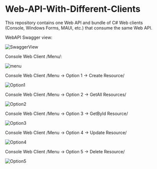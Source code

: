 # Web-API-With-Different-Clients
This repository contains one Web API and bundle of C# Web clients (Console, Windows Forms, MAUI, etc.) that consume the same Web API.

WebAPI Swagger view:

![SwaggerView](https://user-images.githubusercontent.com/40525254/181843578-08fa28b3-ae2e-4203-b084-4c2be10c6980.jpg)

Console Web Client /Menu/:

![menu](https://user-images.githubusercontent.com/40525254/181995175-a591eeda-266c-44a4-839e-407005b76afe.jpg)

Console Web Client /Menu -> Option 1 -> Create Resource/

![Option1](https://user-images.githubusercontent.com/40525254/181995195-a0fe66b6-3472-42a9-a212-3941e81a726e.jpg)

Console Web Client /Menu -> Option 2 -> GetAll Resources/

![Option2](https://user-images.githubusercontent.com/40525254/181995204-5288e04e-6615-41e8-8f04-0a0b6fa92955.jpg)

Console Web Client /Menu -> Option 3 -> GetById Resource/

![Option3](https://user-images.githubusercontent.com/40525254/181995217-495090fe-13e4-48e1-ba8c-a9148d52ce97.jpg)

Console Web Client /Menu -> Option 4 -> Update Resource/

![Option4](https://user-images.githubusercontent.com/40525254/181995226-ff52bbda-d662-4a1a-9c1f-4e1f2c2f7eaf.jpg)

Console Web Client /Menu -> Option 5 -> Delete Resource/

![Option5](https://user-images.githubusercontent.com/40525254/181995305-201c96b0-d385-46c2-b083-1ae5df76e81c.jpg)











